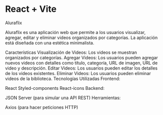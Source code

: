 # React + Vite

Aluraflix

Aluraflix es una aplicación web que permite a los usuarios visualizar, agregar, editar y eliminar videos organizados por categorías. La aplicación está diseñada con una estética minimalista.

Características
Visualización de Videos: Los videos se muestran organizados por categorías.
Agregar Videos: Los usuarios pueden agregar nuevos videos con detalles como título, categoría, URL de imagen, URL de video y descripción.
Editar Videos: Los usuarios pueden editar los detalles de los videos existentes.
Eliminar Videos: Los usuarios pueden eliminar videos de la biblioteca.
Tecnologías Utilizadas
Frontend:

React
Styled-components
React-icons
Backend:

JSON Server (para simular una API REST)
Herramientas:

Axios (para hacer peticiones HTTP)
